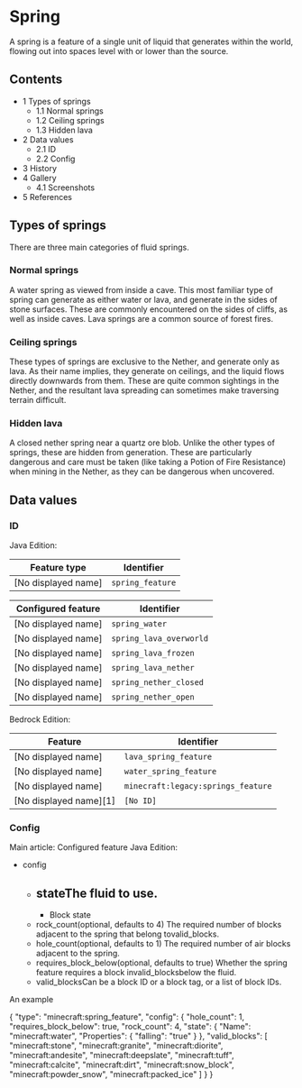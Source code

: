 # Spring
A spring is a feature of a single unit of liquid that generates within the world, flowing out into spaces level with or lower than the source.

## Contents
- 1 Types of springs
	- 1.1 Normal springs
	- 1.2 Ceiling springs
	- 1.3 Hidden lava
- 2 Data values
	- 2.1 ID
	- 2.2 Config
- 3 History
- 4 Gallery
	- 4.1 Screenshots
- 5 References

## Types of springs
There are three main categories of fluid springs.

### Normal springs
A water spring as viewed from inside a cave.
This most familiar type of spring can generate as either water or lava, and generate in the sides of stone surfaces. These are commonly encountered on the sides of cliffs, as well as inside caves. Lava springs are a common source of forest fires.

### Ceiling springs
These types of springs are exclusive to the Nether, and generate only as lava. As their name implies, they generate on ceilings, and the liquid flows directly downwards from them. These are quite common sightings in the Nether, and the resultant lava spreading can sometimes make traversing terrain difficult.

### Hidden lava
A closed nether spring near a quartz ore blob.
Unlike the other types of springs, these are hidden from generation. These are particularly dangerous and care must be taken (like taking a Potion of Fire Resistance) when mining in the Nether, as they can be dangerous when uncovered.

## Data values
### ID
Java Edition:

| Feature type        | Identifier       |
|---------------------|------------------|
| [No displayed name] | `spring_feature` |

| Configured feature  | Identifier              |
|---------------------|-------------------------|
| [No displayed name] | `spring_water`          |
| [No displayed name] | `spring_lava_overworld` |
| [No displayed name] | `spring_lava_frozen`    |
| [No displayed name] | `spring_lava_nether`    |
| [No displayed name] | `spring_nether_closed`  |
| [No displayed name] | `spring_nether_open`    |

Bedrock Edition:

| Feature                | Identifier                         |
|------------------------|------------------------------------|
| [No displayed name]    | `lava_spring_feature`              |
| [No displayed name]    | `water_spring_feature`             |
| [No displayed name]    | `minecraft:legacy:springs_feature` |
| [No displayed name][1] | `[No ID]`                          |

### Config
Main article: Configured feature
Java Edition:

- config
	- stateThe fluid to use.
		- 
		- Block state
	- rock_count(optional, defaults to 4) The required number of blocks adjacent to the spring that belong tovalid_blocks.
	- hole_count(optional, defaults to 1) The required number of air blocks adjacent to the spring.
	- requires_block_below(optional, defaults to true) Whether the spring feature requires a block invalid_blocksbelow the fluid.
	- valid_blocksCan be a block ID or a block tag, or a list of block IDs.


An example

{
  "type": "minecraft:spring_feature",
  "config": {
    "hole_count": 1,
    "requires_block_below": true,
    "rock_count": 4,
    "state": {
      "Name": "minecraft:water",
      "Properties": {
        "falling": "true"
      }
    },
    "valid_blocks": [
      "minecraft:stone",
      "minecraft:granite",
      "minecraft:diorite",
      "minecraft:andesite",
      "minecraft:deepslate",
      "minecraft:tuff",
      "minecraft:calcite",
      "minecraft:dirt",
      "minecraft:snow_block",
      "minecraft:powder_snow",
      "minecraft:packed_ice"
    ]
  }
}



